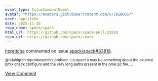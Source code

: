 ```yaml
---
event_type: IssueCommentEvent
avatar: "https://avatars.githubusercontent.com/u/7818666?"
user: hppritcha
date: 2022-11-16
repo_name: spack/spack
html_url: https://github.com/spack/spack/pull/33818
repo_url: https://github.com/spack/spack
---
```


<a href='https://github.com/hppritcha' target='_blank'>hppritcha</a> commented on issue <a href='https://github.com/spack/spack/pull/33818' target='_blank'>spack/spack#33818</a>.

<small>@tldahlgren reproduced this problem.  I suspect it may be something about the external pmix check configury and the very long paths present in the pmix.pc file.  ...</small>

<a href='https://github.com/spack/spack/pull/33818' target='_blank'>View Comment</a>